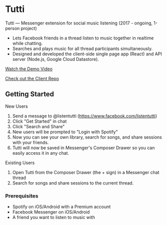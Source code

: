 # Tutti

Tutti   —    Messenger   extension   for   social   music   listening    (2017   -   ongoing,   1-person   project)
* Lets   Facebook   friends   in   a   thread   listen   to   music   together   in   realtime   while   chatting.
* Searches   and   plays   music   for   all   thread   participants   simultaneously.
* Designed   and   developed   the   client-side   single   page   app   (React)   and   API   server   (Node.js,   Google
Cloud   Datastore).

[Watch the Demo Video](https://youtu.be/Wn03N4eRnc8)

[Check out the Client Repo](https://github.com/isaacchien/tutti-client)
## Getting Started

New Users
1. Send a message to @listentutti (https://www.facebook.com/listentutti)
2. Click "Get Started" in chat
3. Click "Search and Share"
4. New users will be prompted to "Login with Spotify"
5. Now you can see your own library, search for songs, and share sessions with your friends. 
6. Tutti will now be saved in Messenger's Composer Drawer so you can easily access it in any chat.  

Existing Users
1. Open Tutti from the Composer Drawer (the + sign) in a Messenger chat thread
2. Search for songs and share sessions to the current thread. 

### Prerequisites
* Spotify on iOS/Android with a Premium account
* Facebook Messenger on iOS/Android 
* A friend you want to listen to music with  

